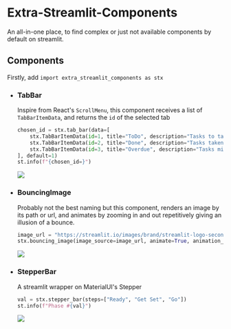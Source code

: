 # Extra-Streamlit-Components

An all-in-one place, to find complex or just not available components by default on streamlit.

## Components

Firstly, add `import extra_streamlit_components as stx`

- ### TabBar
  Inspire from React's `ScrollMenu`, this component receives a list of `TabBarItemData`, and returns the `id` of the
  selected tab
  ```python
  chosen_id = stx.tab_bar(data=[
      stx.TabBarItemData(id=1, title="ToDo", description="Tasks to take care of"),
      stx.TabBarItemData(id=2, title="Done", description="Tasks taken care of"),
      stx.TabBarItemData(id=3, title="Overdue", description="Tasks missed out"),
  ], default=1)
  st.info(f"{chosen_id=}")
  ```

  ![](Demo_Assets/tab_bar.gif)


- ### BouncingImage
  Probably not the best naming but this component, renders an image by its path or url, and animates by zooming in and
  out repetitively giving an illusion of a bounce.

  ```python
  image_url = "https://streamlit.io/images/brand/streamlit-logo-secondary-colormark-darktext.svg"
  stx.bouncing_image(image_source=image_url, animate=True, animation_time=1500, height=200, width=600)
  ```
  ![](Demo_Assets/bouncing_images.gif)

- ### StepperBar
  A streamlit wrapper on MaterialUI's Stepper

  ```python
  val = stx.stepper_bar(steps=["Ready", "Get Set", "Go"])
  st.info(f"Phase #{val}")
  ```
  ![](Demo_Assets/stepper_bar_demo.gif)